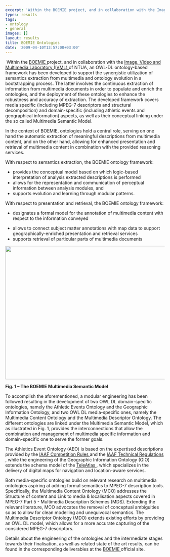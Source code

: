 ```yaml
---
excerpt: 'Within the BOEMIE project, and in collaboration with the Image, Video and Multimedia Laboratory (IVML) of NTUA, an OWL-DL ontology-based framework has been developed to support the synergistic utilization of semantics extraction from multimedia and ontology evolution in a bootstrapping process'
types: results
tags:
- ontology
- general
images: []
layout: results
title: BOEMIE Ontologies
date: '2009-04-10T13:57:00+03:00'
---
```

<p>
 Within the <a href="http://www.boemie.org/">BOEMIE </a>project, and in collaboration with the <a href="http://www.image.ntua.gr/">Image, Video and Multimedia Laboratory (IVML) </a>of NTUA, an OWL-DL ontology-based framework has been developed to support the synergistic utilization of semantics extraction from multimedia and ontology evolution in a bootstrapping process. The latter involves the continuous extraction of information from multimedia documents in order to populate and enrich the ontologies, and the deployment of these ontologies to enhance the robustness and accuracy of extraction. The developed framework covers media specific (including MPEG-7 descriptors and structural decomposition) and domain-specific (including athletic events and geographical information) aspects, as well as their conceptual linking under the so called Multimedia Semantic Model. 
</p>
<p>
<!--break-->In the context of BOEMIE, ontologies hold a central role, serving on one hand the automatic extraction of meaningful descriptions from multimedia content, and on the other hand, allowing for enhanced presentation and retrieval of multimedia content in combination with the provided reasoning services. 
</p>
<p>
With respect to semantics extraction, the BOEMIE ontology framework: 
</p>
<ul>
	<li>provides the conceptual model based on which logic-based interpretation of analysis extracted descriptions is performed</li>
	<li>allows for the representation and communication of perceptual information between analysis modules, and </li>
	<li>supports evolution and learning through modular patterns. </li>
</ul>
<p>
With respect to presentation and retrieval, the BOEMIE ontology framework: 
</p>
<ul>
	<li>designates a formal model for the annotation of multimedia content with respect to the information conveyed</li>
</ul>
<ul>
	<li>allows to connect subject matter annotations with map data to support geographically-enriched presentation and retrieval services</li>
	<li>supports retrieval of particular parts of multimedia documents</li>
</ul>
<p>
<a href="/files/Interconn.jpg"><img src="/files/Interconn.jpg" alt="" width="640" height="422" /></a> 
</p>
<p>
<strong>Fig. 1 – The BOEMIE Multimedia Semantic Model </strong>
</p>
<p>
To accomplish the aforementioned, a modular engineering has been followed resulting in the development of two OWL DL domain-specific ontologies, namely the Athletic Events Ontology and the Geographic Information Ontology, and two OWL DL media-specific ones, namely the Multimedia Content Ontology and the Multimedia Descriptor Ontology. The different ontologies are linked under the Multimedia Semantic Model, which as illustrated in Fig. 1, provides the interconnections that allow the combination and management of multimedia specific information and domain-specific one to serve the former goals. 
</p>
<p>
The Athletics Event Ontology (AEO) is based on the expertised descriptions provided by the <a href="http://www.iaaf.org/mm/Document/Competitions/TechnicalArea/04/95/59/20090303014358_httppostedfile_CompetitionRules2009_printed_8986.pdf">IAAF Competition Rules </a>and the <a href="http://www.iaaf.org/mm/Document/Competitions/TechnicalArea/04/95/59/20090303014358_httppostedfile_CompetitionRules2009_printed_8986.pdf">IAAF Technical Regulations </a>, while the engineering of the Geographic Information Ontology (GIO) extends the schema model of the <a href="http://www.teleatlas.com/index.htm">TeleAtlas </a>, which specializes in the delivery of digital maps for navigation and location-aware services. 
</p>
<p>
Both media-specific ontologies build on relevant research on multimedia ontologies aspiring at adding formal semantics to MPEG-7 description tools. Specifically, the Multimedia Content Ontology (MCO) addresses the Structure of content and Link to media &amp; localisation aspects covered in MPEG-7 Part 5 - Multimedia Description Schemes (MDS). Extending the relevant literature, MCO advocates the removal of conceptual ambiguities so as to allow for clean modelling and unequivocal semantics. The Multimedia Descriptor Ontology (MDO) extends existing efforts by providing an OWL DL model, which allows for a more accurate capturing of the considered MPEG-7 descriptors. 
</p>
<p>
Details about the engineering of the ontologies and the intermediate stages towards their finalisation, as well as related state of the art results, can be found in the corresponding deliverables at the <a href="http://www.boemie.org/">BOEMIE </a>official site. 
</p>
